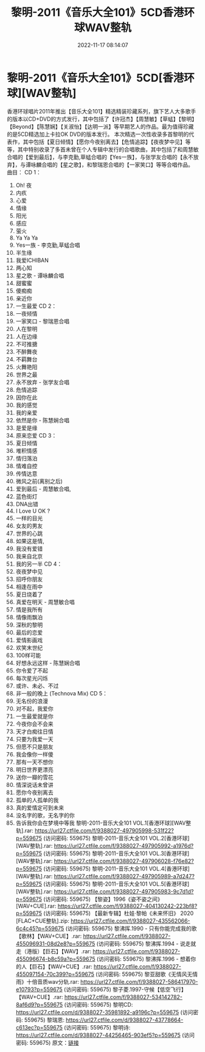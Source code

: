 ﻿---
title: 黎明-2011《音乐大全101》5CD香港环球WAV整轨
date: 2022-11-17 08:14:07
categories: WAV车载音乐、镜像
tags: 华语中文
---
# 黎明-2011《音乐大全101》5CD[香港环球][WAV整轨]

香港环球唱片2011年推出【音乐大全101】精选精装珍藏系列，旗下艺人大多歌手的版本以CD+DVD的方式发行，其中包括了【许冠杰】【周慧敏】【草蜢】【黎明】【Beyond】【陈慧娴】【关淑怡】【达明一派】等早期艺人的作品。最为值得珍藏的是5CD精选加上卡拉OK
DVD的版本发行。
本次精选一次性收录多首黎明的代表作，其中包括【夏日倾情】【愿你今夜别离去】【危情追踪】【夜夜梦中见】等等，其中特别收录了多首未曾在个人专辑中发行的合唱歌曲，其中包括了和周慧敏合唱的【爱到最后】，与李克勤,草蜢合唱的【Yes一族】，与张学友合唱的【永不放弃】，与谭咏麟合唱的【星之歌】，和黎瑞恩合唱的【一家笑口】等等合唱作品。
曲目：
CD 1：
01. Oh! 夜
02. 内疚
03. 心爱
04. 情缘
05. 阳光
06. 感应
07. 萤火
08. Ya Ya Ya
09. Yes一族 - 李克勤,草蜢合唱
10. 半生缘
11. 我爱ICHIBAN
12. 两心知
13. 星之歌 - 谭咏麟合唱
14. 甜蜜蜜
15. 傻痴痴
16. 亲近你
17. 一生最爱
CD 2：
01. 一夜倾情
02. 一家笑口 - 黎瑞恩合唱
03. 人在黎明
04. 人在边缘
05. 不可推搪
06. 不醉舞夜
07. 不羁舞台
08. 火舞艳阳
09. 世界之最
10. 永不放弃 - 张学友合唱
11. 危情追踪
12. 因你在此
13. 我的感觉
14. 我的亲爱
15. 依然是你 - 陈慧娴合唱
16. 是爱是缘
17. 原来恋爱
CD 3：
01. 夏日倾情
02. 堆积情感
03. 情归落泊
04. 情难自控
05. 传情达意
06. 微风之前(离别之后)
07. 爱到最后 - 周慧敏合唱,
08. 蓝色街灯
09. DNA出错
10. I Love U OK ?
11. 一样的目光
12. 女友的男友
13. 世界的心跳
14. 如果这是情,
15. 我没有爱错
16. 我来自北京
17. 我的另一半
CD 4：
01. 夜夜梦中见
02. 招呼你朋友
03. 相逢在雨中
04. 夏日烧着了
05. 真爱在明天 - 周慧敏合唱
06. 情是我所有
07. 情像雨飘泊
08. 深秋的黎明
09. 最后的恋爱
10. 爱情影画戏
11. 欢笑末世纪
12. 100样可能
13. 好想永远这样 - 陈慧娴合唱
14. 你令爱了不起
15. 每次星光闪烁
16. 或许、未必、不过
17. 非一般的晚上 (Technova Mix)
CD 5：
01. 无名份的浪漫
02. 对不起，我爱你
03. 一生最爱就是你
04. 今夜你会不会来
05. 天才白痴往日情
06. 只要为我爱一天
07. 但愿不只是朋友
08. 我会像你一样傻
09. 那有一天不想你
10. 明日世界更漂亮
11. 送你一瓣的雪花
12. 情深说话未曾讲
13. 愿你今夜别离去
14. 孤单的人孤单的我
15. 真的爱情定可到未来
16. 没名字的歌，无名字的你
17. 告诉我你会在梦境中等我
黎明-2011-音乐大全101 VOL.1[香港环球][WAV整轨].rar: https://url27.ctfile.com/f/9388027-497905998-531f22?p=559675
(访问密码: 559675)
黎明-2011-音乐大全101 VOL.2[香港环球][WAV整轨].rar: https://url27.ctfile.com/f/9388027-497905992-a1976d?p=559675
(访问密码: 559675)
黎明-2011-音乐大全101 VOL.3[香港环球][WAV整轨].rar: https://url27.ctfile.com/f/9388027-497906028-f76e82?p=559675
(访问密码: 559675)
黎明-2011-音乐大全101 VOL.4[香港环球][WAV整轨].rar: https://url27.ctfile.com/f/9388027-497905989-a7d247?p=559675
(访问密码: 559675)
黎明-2011-音乐大全101 VOL.5[香港环球][WAV整轨].rar: https://url27.ctfile.com/f/9388027-497905983-9c7d1d?p=559675
(访问密码: 559675)
【黎姿】1996《姿不姿之间》[WAV+CUE].rar: https://url27.ctfile.com/f/9388027-404130242-223bf8?p=559675
(访问密码: 559675)
【最新专辑】杜娃·黎帕《未来怀旧》 2020 [FLAC+CUE整轨].zip: https://url27.ctfile.com/f/9388027-435562066-6c4c45?p=559675
(访问密码: 559675)
黎沸挥.1990 - 只有你能完成我的歌【歌林】【WAV+CUE】.rar: https://url27.ctfile.com/f/9388027-455096931-08d2e8?p=559675
(访问密码: 559675)
黎沸挥.1994 - 说走就走（港版）【巨石】【WAV】.rar: https://url27.ctfile.com/f/9388027-455096674-b8c59a?p=559675
(访问密码: 559675)
黎沸挥.1996 - 想着你的人【巨石】【WAV+CUE】.rar: https://url27.ctfile.com/f/9388027-455097154-70c399?p=559675
(访问密码: 559675)
黎亚甜歌《无情风无情雨》十倍音质wav分轨.rar: https://url27.ctfile.com/f/9388027-586417970-e10793?p=559675
(访问密码: 559675)
黎子菱.1997-守候【低空飞行】【WAV+CUE】.rar: https://url27.ctfile.com/f/9388027-534142782-8af6d9?p=559675
(访问密码: 559675)
黎明CD: https://url27.ctfile.com/d/9388027-35981892-a9196c?p=559675
(访问密码: 559675)
黎瑞恩: https://url27.ctfile.com/d/9388027-43778664-c613ec?p=559675
(访问密码: 559675)
黎明诗: https://url27.ctfile.com/d/9388027-44256465-903ef5?p=559675
(访问密码: 559675)
原文：[链接](https://blog.sina.com.cn/s/blog_1647c7e760103109w.html)